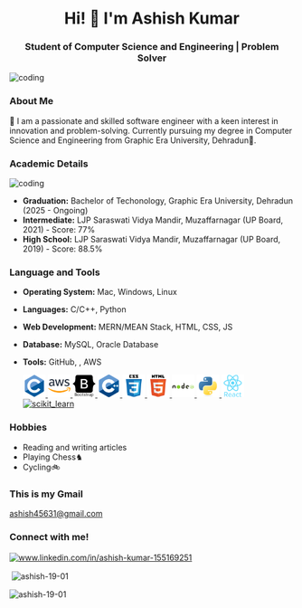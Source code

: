 
<h1 align="center">Hi! 👋 I'm Ashish Kumar</h1>
<h3 align="center">Student of Computer Science and Engineering | Problem Solver</h3>

<img
  alt="coding"
  width="400px"
  src="https://media.tenor.com/NOYF3f82b_gAAAAC/programmer.gif"
/>

### About Me
🌱 I am a passionate and skilled software engineer with a keen interest in innovation and problem-solving. Currently pursuing my degree in Computer Science and Engineering from Graphic Era University, Dehradun🏢.

### Academic Details
<img
  alt="coding"
  width="400px"
  src="https://previews.123rf.com/images/jihane123/jihane1231605/jihane123160500015/56949834-beautiful-university-cartoon.jpg"
/>

- **Graduation:** Bachelor of Techonology, Graphic Era University, Dehradun (2025 - Ongoing)
- **Intermediate:** LJP Saraswati Vidya Mandir, Muzaffarnagar (UP Board, 2021) - Score: 77%
- **High School:** LJP Saraswati Vidya Mandir, Muzaffarnagar (UP Board, 2019) - Score: 88.5%

### Language and Tools
- **Operating System:** Mac, Windows, Linux
- **Languages:** C/C++, Python
- **Web Development:** MERN/MEAN Stack, HTML, CSS, JS
- **Database:** MySQL, Oracle Database
- **Tools:** GitHub, , AWS

  <p align="left">
  <a href="https://www.cprogramming.com/" target="_blank" rel="noreferrer">
    <img
      src="https://raw.githubusercontent.com/devicons/devicon/master/icons/c/c-original.svg"
      alt="c"
      width="40"
      height="40"
    />
  </a>
  <a href="https://aws.amazon.com" target="_blank" rel="noreferrer">
    <img
      src="https://raw.githubusercontent.com/devicons/devicon/master/icons/amazonwebservices/amazonwebservices-original-wordmark.svg"
      alt="aws"
      width="40"
      height="40"
    />
  </a>
  <a href="https://getbootstrap.com" target="_blank" rel="noreferrer">
    <img
      src="https://raw.githubusercontent.com/devicons/devicon/master/icons/bootstrap/bootstrap-plain-wordmark.svg"
      alt="bootstrap"
      width="40"
      height="40"
    />
  </a>

  <a href="https://www.w3schools.com/cpp/" target="_blank" rel="noreferrer">
    <img
      src="https://raw.githubusercontent.com/devicons/devicon/master/icons/cplusplus/cplusplus-original.svg"
      alt="cplusplus"
      width="40"
      height="40"
    />
  </a>
  <a href="https://www.w3schools.com/css/" target="_blank" rel="noreferrer">
    <img
      src="https://raw.githubusercontent.com/devicons/devicon/master/icons/css3/css3-original-wordmark.svg"
      alt="css3"
      width="40"
      height="40"
    />
  </a>
  <a href="https://www.w3.org/html/" target="_blank" rel="noreferrer">
    <img
      src="https://raw.githubusercontent.com/devicons/devicon/master/icons/html5/html5-original-wordmark.svg"
      alt="html5"
      width="40"
      height="40"
    />
  </a>

  <a href="https://nodejs.org" target="_blank" rel="noreferrer">
    <img
      src="https://raw.githubusercontent.com/devicons/devicon/master/icons/nodejs/nodejs-original-wordmark.svg"
      alt="nodejs"
      width="40"
      height="40"
    />
  </a>

  <a href="https://www.python.org" target="_blank" rel="noreferrer">
    <img
      src="https://raw.githubusercontent.com/devicons/devicon/master/icons/python/python-original.svg"
      alt="python"
      width="40"
      height="40"
    />
  </a>
  <a href="https://reactjs.org/" target="_blank" rel="noreferrer">
    <img
      src="https://raw.githubusercontent.com/devicons/devicon/master/icons/react/react-original-wordmark.svg"
      alt="react"
      width="40"
      height="40"
    />
  </a>
  <a href="https://scikit-learn.org/" target="_blank" rel="noreferrer">
    <img
      src="https://upload.wikimedia.org/wikipedia/commons/0/05/Scikit_learn_logo_small.svg"
      alt="scikit_learn"
      width="40"
      height="40"
    />
  </a>



</p>


### Hobbies
- Reading and writing articles
- Playing Chess♞
- Cycling🚲


### This is my Gmail
ashish45631@gmail.com


<h3 align="left">Connect with me!</h3>
<p align="left">
  <a href="https://linkedin.com/in/www.linkedin.com/in/ashish-kumar-155169251" target="blank">
    <img align="center" src="https://raw.githubusercontent.com/rahuldkjain/github-profile-readme-generator/master/src/images/icons/Social/linked-in-alt.svg" alt="www.linkedin.com/in/ashish-kumar-155169251" height="30" width="40" />
  </a>
</p>


  
  <p>
    &nbsp;<img
      align="center"
      src="https://github-readme-stats.vercel.app/api?username=ashish-19-01&show_icons=true&locale=en"
      alt="ashish-19-01"
    />
  </p>
  
  <p>
    <img
      align="center"
      src="https://github-readme-streak-stats.herokuapp.com/?user=ashish-19-01&"
      alt="ashish-19-01"
    />
  </p>
  

